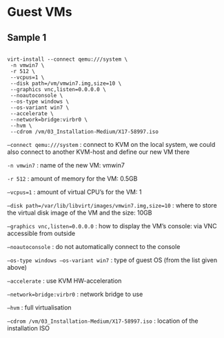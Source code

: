 
# Guest VMs

## Sample 1
```

virt-install --connect qemu:///system \
 -n vmwin7 \
 -r 512 \
 --vcpus=1 \
 --disk path=/vm/vmwin7.img,size=10 \
 --graphics vnc,listen=0.0.0.0 \
 --noautoconsole \
 --os-type windows \
 --os-variant win7 \
 --accelerate \
 --network=bridge:virbr0 \
 --hvm \
 --cdrom /vm/03_Installation-Medium/X17-58997.iso

```

`–connect qemu:///system` : connect to KVM on the local system, we could also connect to another KVM-host and define our new VM there

`-n vmwin7` : name of the new VM: vmwin7

`-r 512` : amount of memory for the VM: 0.5GB

`–vcpus=1` : amount of virtual CPU’s for the VM: 1

`–disk path=/var/lib/libvirt/images/vmwin7.img,size=10` : where to store the virtual disk image of the VM and the size: 10GB

`–graphics vnc,listen=0.0.0.0` : how to display the VM’s console: via VNC accessible from outside

`–noautoconsole` : do not automatically connect to the console

`–os-type windows –os-variant win7` : type of guest OS (from the list given above)

`–accelerate` : use KVM HW-acceleration

`–network=bridge:virbr0` : network bridge to use

`–hvm` : full virtualisation

`–cdrom /vm/03_Installation-Medium/X17-58997.iso` : location of the installation ISO

